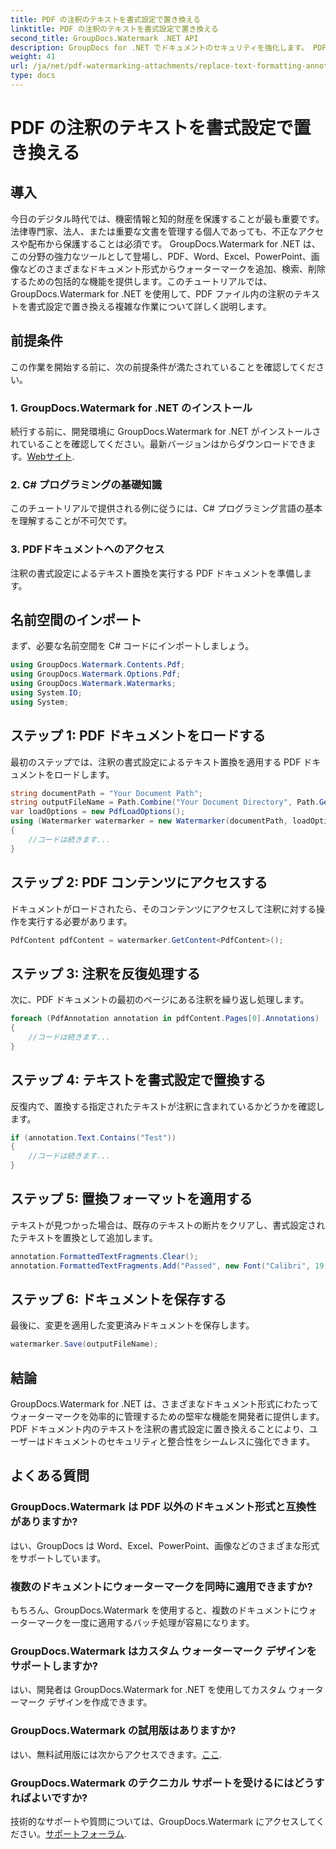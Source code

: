 ```yaml
---
title: PDF の注釈のテキストを書式設定で置き換える
linktitle: PDF の注釈のテキストを書式設定で置き換える
second_title: GroupDocs.Watermark .NET API
description: GroupDocs for .NET でドキュメントのセキュリティを強化します。 PDF ファイル内の注釈のテキストを簡単に書式設定に置き換える方法を学びます。
weight: 41
url: /ja/net/pdf-watermarking-attachments/replace-text-formatting-annotation-pdf/
type: docs
---
```

# PDF の注釈のテキストを書式設定で置き換える

## 導入
今日のデジタル時代では、機密情報と知的財産を保護することが最も重要です。法律専門家、法人、または重要な文書を管理する個人であっても、不正なアクセスや配布から保護することは必須です。 GroupDocs.Watermark for .NET は、この分野の強力なツールとして登場し、PDF、Word、Excel、PowerPoint、画像などのさまざまなドキュメント形式からウォーターマークを追加、検索、削除するための包括的な機能を提供します。このチュートリアルでは、GroupDocs.Watermark for .NET を使用して、PDF ファイル内の注釈のテキストを書式設定で置き換える複雑な作業について詳しく説明します。
## 前提条件
この作業を開始する前に、次の前提条件が満たされていることを確認してください。
### 1. GroupDocs.Watermark for .NET のインストール
続行する前に、開発環境に GroupDocs.Watermark for .NET がインストールされていることを確認してください。最新バージョンはからダウンロードできます。[Webサイト](https://releases.groupdocs.com/Watermark/net/).
### 2. C# プログラミングの基礎知識
このチュートリアルで提供される例に従うには、C# プログラミング言語の基本を理解することが不可欠です。
### 3. PDFドキュメントへのアクセス
注釈の書式設定によるテキスト置換を実行する PDF ドキュメントを準備します。

## 名前空間のインポート
まず、必要な名前空間を C# コードにインポートしましょう。
```csharp
using GroupDocs.Watermark.Contents.Pdf;
using GroupDocs.Watermark.Options.Pdf;
using GroupDocs.Watermark.Watermarks;
using System.IO;
using System;
```
## ステップ 1: PDF ドキュメントをロードする
最初のステップでは、注釈の書式設定によるテキスト置換を適用する PDF ドキュメントをロードします。
```csharp
string documentPath = "Your Document Path";
string outputFileName = Path.Combine("Your Document Directory", Path.GetFileName(documentPath));
var loadOptions = new PdfLoadOptions();
using (Watermarker watermarker = new Watermarker(documentPath, loadOptions))
{
    //コードは続きます...
}
```
## ステップ 2: PDF コンテンツにアクセスする
ドキュメントがロードされたら、そのコンテンツにアクセスして注釈に対する操作を実行する必要があります。
```csharp
PdfContent pdfContent = watermarker.GetContent<PdfContent>();
```
## ステップ 3: 注釈を反復処理する
次に、PDF ドキュメントの最初のページにある注釈を繰り返し処理します。
```csharp
foreach (PdfAnnotation annotation in pdfContent.Pages[0].Annotations)
{
    //コードは続きます...
}
```
## ステップ 4: テキストを書式設定で置換する
反復内で、置換する指定されたテキストが注釈に含まれているかどうかを確認します。
```csharp
if (annotation.Text.Contains("Test"))
{
    //コードは続きます...
}
```
## ステップ 5: 置換フォーマットを適用する
テキストが見つかった場合は、既存のテキストの断片をクリアし、書式設定されたテキストを置換として追加します。
```csharp
annotation.FormattedTextFragments.Clear();
annotation.FormattedTextFragments.Add("Passed", new Font("Calibri", 19, FontStyle.Bold), Color.Red, Color.Aqua);
```
## ステップ 6: ドキュメントを保存する
最後に、変更を適用した変更済みドキュメントを保存します。
```csharp
watermarker.Save(outputFileName);
```

## 結論
GroupDocs.Watermark for .NET は、さまざまなドキュメント形式にわたってウォーターマークを効率的に管理するための堅牢な機能を開発者に提供します。 PDF ドキュメント内のテキストを注釈の書式設定に置き換えることにより、ユーザーはドキュメントのセキュリティと整合性をシームレスに強化できます。
## よくある質問
### GroupDocs.Watermark は PDF 以外のドキュメント形式と互換性がありますか?
はい、GroupDocs は Word、Excel、PowerPoint、画像などのさまざまな形式をサポートしています。
### 複数のドキュメントにウォーターマークを同時に適用できますか?
もちろん、GroupDocs.Watermark を使用すると、複数のドキュメントにウォーターマークを一度に適用するバッチ処理が容易になります。
### GroupDocs.Watermark はカスタム ウォーターマーク デザインをサポートしますか?
はい、開発者は GroupDocs.Watermark for .NET を使用してカスタム ウォーターマーク デザインを作成できます。
### GroupDocs.Watermark の試用版はありますか?
はい、無料試用版には次からアクセスできます。[ここ](https://releases.groupdocs.com/).
### GroupDocs.Watermark のテクニカル サポートを受けるにはどうすればよいですか?
技術的なサポートや質問については、GroupDocs.Watermark にアクセスしてください。[サポートフォーラム](https://forum.groupdocs.com/c/watermark/19).